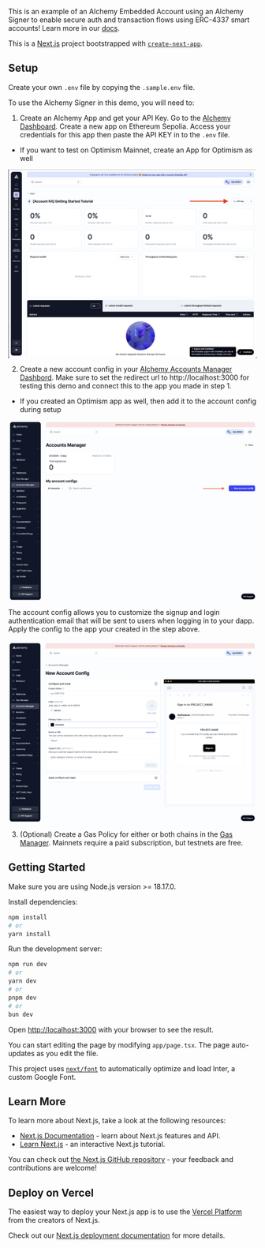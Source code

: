 This is an example of an Alchemy Embedded Account using an Alchemy Signer to enable secure auth and transaction flows using ERC-4337 smart accounts! Learn more in our [docs](https://accountkit.alchemy.com/signers/alchemy-signer.html).

This is a [Next.js](https://nextjs.org/) project bootstrapped with [`create-next-app`](https://github.com/vercel/next.js/tree/canary/packages/create-next-app).

## Setup

Create your own `.env` file by copying the `.sample.env` file.

To use the Alchemy Signer in this demo, you will need to:

1. Create an Alchemy App and get your API Key. Go to the [Alchemy Dashboard](https://dashboard.alchemy.com/signup/?a=aa-docs). Create a new app on Ethereum Sepolia. Access your credentials for this app then paste the API KEY in to the `.env` file.

- If you want to test on Optimism Mainnet, create an App for Optimism as well

<img src="/images/alchemy-dashboard.png" width="auto" height="auto" alt="Account Kit Overview" style="display: block; margin: auto;">

2. Create a new account config in your [Alchemy Accounts Manager Dashbord](https://dashboard.alchemy.com/accounts). Make sure to set the redirect url to http://localhost:3000 for testing this demo and connect this to the app you made in step 1.

- If you created an Optimism app as well, then add it to the account config during setup

<img src="/images/alchemy-accounts-dashboard.png" width="auto" height="auto" alt="Create new embedded account config" style="display: block; margin: auto;">

The account config allows you to customize the signup and login authentication email that will be sent to users when logging in to your dapp. Apply the config to the app your created in the step above.

<img src="/images/create-account-config.png" width="auto" height="auto" alt="Account Kit Overview" style="display: block; margin: auto;">

3. (Optional) Create a Gas Policy for either or both chains in the [Gas Manager](https://dashboard.alchemy.com/gas-manager). Mainnets require a paid subscription, but testnets are free.

## Getting Started

Make sure you are using Node.js version >= 18.17.0.

Install dependencies:

```bash
npm install
# or
yarn install
```

Run the development server:

```bash
npm run dev
# or
yarn dev
# or
pnpm dev
# or
bun dev
```

Open [http://localhost:3000](http://localhost:3000) with your browser to see the result.

You can start editing the page by modifying `app/page.tsx`. The page auto-updates as you edit the file.

This project uses [`next/font`](https://nextjs.org/docs/basic-features/font-optimization) to automatically optimize and load Inter, a custom Google Font.

## Learn More

To learn more about Next.js, take a look at the following resources:

- [Next.js Documentation](https://nextjs.org/docs) - learn about Next.js features and API.
- [Learn Next.js](https://nextjs.org/learn) - an interactive Next.js tutorial.

You can check out [the Next.js GitHub repository](https://github.com/vercel/next.js/) - your feedback and contributions are welcome!

## Deploy on Vercel

The easiest way to deploy your Next.js app is to use the [Vercel Platform](https://vercel.com/new?utm_medium=default-template&filter=next.js&utm_source=create-next-app&utm_campaign=create-next-app-readme) from the creators of Next.js.

Check out our [Next.js deployment documentation](https://nextjs.org/docs/deployment) for more details.
